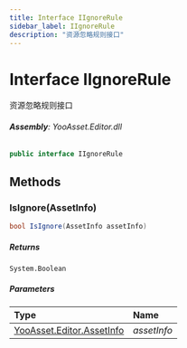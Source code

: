 ```yaml
---
title: Interface IIgnoreRule
sidebar_label: IIgnoreRule
description: "资源忽略规则接口"
---
```

# Interface IIgnoreRule
资源忽略规则接口

###### **Assembly**: YooAsset.Editor.dll

```csharp title="Declaration"
public interface IIgnoreRule
```
## Methods
### IsIgnore(AssetInfo)


```csharp title="Declaration"
bool IsIgnore(AssetInfo assetInfo)
```

##### Returns

`System.Boolean`

##### Parameters

| Type | Name |
|:--- |:--- |
| [YooAsset.Editor.AssetInfo](../YooAsset.Editor/AssetInfo.md) | *assetInfo* |

